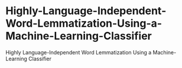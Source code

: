 # Highly-Language-Independent-Word-Lemmatization-Using-a-Machine-Learning-Classifier
Highly Language-Independent Word Lemmatization Using a Machine-Learning Classifier
